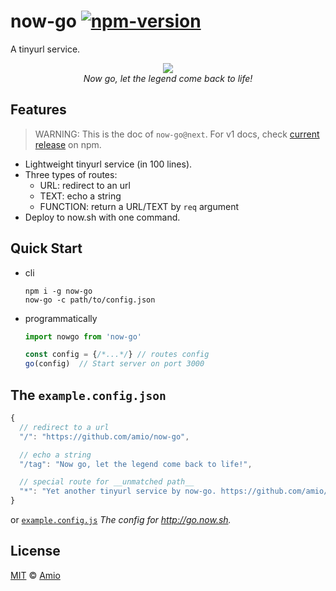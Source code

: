 # now-go [![npm-version][npm-badge]][npm-link]

A tinyurl service.

<p align="center">
  <img src="https://amio.github.io/now-go/hero.jpg" /><br/>
  <i>Now go, let the legend come back to life!</i>
</p>

## Features

> WARNING: This is the doc of `now-go@next`. For v1 docs, check [current release][npm-link] on npm.

- Lightweight tinyurl service (in 100 lines).
- Three types of routes:
  - URL: redirect to an url
  - TEXT: echo a string
  - FUNCTION: return a URL/TEXT by `req` argument
- Deploy to now.sh with one command.

## Quick Start

- cli
  ```
  npm i -g now-go
  now-go -c path/to/config.json
  ```

- programmatically
  ```javascript
  import nowgo from 'now-go'

  const config = {/*...*/} // routes config
  go(config)  // Start server on port 3000
  ```

## The `example.config.json`

```javascript
{
  // redirect to a url
  "/": "https://github.com/amio/now-go",

  // echo a string
  "/tag": "Now go, let the legend come back to life!",

  // special route for __unmatched path__
  "*": "Yet another tinyurl service by now-go. https://github.com/amio/now-go"
}
```

or [`example.config.js`](example.config.js) *The config for http://go.now.sh.*

## License

[MIT][mit-link] © [Amio][author]

[now]:      https://zeit.co/now
[npm-badge]:https://img.shields.io/npm/v/now-go.svg?style=flat-square
[npm-link]: http://www.npmjs.com/package/now-go
[mit-link]: http://opensource.org/licenses/MIT
[author]:   http://github.com/amio
